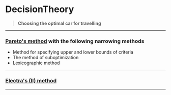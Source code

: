 # DecisionTheory
> **Choosing the optimal car for travelling**
 
 ---

### [Pareto's method](Pareto.py) with the following narrowing methods
+ Method for specifying upper and lower bounds of criteria
+ The method of suboptimization
+ Lexicographic method

---

### [Electra's (II) method](ElectraII.py)

---
